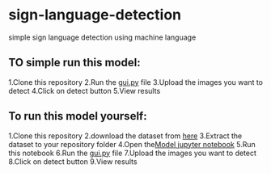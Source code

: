 # sign-language-detection
simple sign language detection  using machine language
## TO simple run this model:
1.Clone this repository 
2.Run the [gui.py](https://github.com/Bhargavi722/sign-language-detection/blob/main/gui.py) file
3.Upload the images you want to detect 
4.Click on detect button
5.View results
## To run this model yourself:
1.Clone this repository 
2.download the dataset from [here](https://www.kaggle.com/datasets/datamunge/sign-language-mnist) 
3.Extract the dataset to your repository folder
4.Open the[Model jupyter notebook](https://github.com/Bhargavi722/sign-language-detection/blob/main/model.ipynb)
5.Run this notebook 
6.Run the [gui.py](https://github.com/Bhargavi722/sign-language-detection/blob/main/gui.py) file 
7.Upload the images you want to detect
8.Click on detect button 
9.View results
